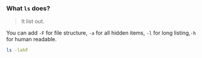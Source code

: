 ###  What `ls` does?

>  It list out.

You can add `-F` for file structure, `-a` for all hidden items, `-l` for long listing,`-h` for human readable.

```sh
ls -lahF
```

